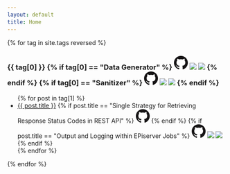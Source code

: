 ```yaml
---
layout: default
title: Home
---
```



{% for tag in site.tags reversed %}
  <h3 >{{ tag[0] }}
  {% if tag[0] == "Data Generator" %}
    <a href="https://github.com/akovanev/DataGenerator"><img style="display: inline; margin:0" src="/public/GitHub-Mark-32px.png"></a>
    <a href="https://www.nuget.org/packages/Akov.DataGenerator/"><img style="display: inline; margin:0" src="https://img.shields.io/nuget/v/Akov.DataGenerator"></a>
    <a href="https://www.nuget.org/packages/Akov.DataGenerator/"><img style="display: inline; margin:0" src="https://img.shields.io/nuget/dt/akov.datagenerator"></a>
  {% endif %}
  {% if tag[0] == "Sanitizer" %}
    <a href="https://github.com/akovanev/Sanitizer"><img style="display: inline; margin:0" src="/public/GitHub-Mark-32px.png"></a>
    <a href="https://www.nuget.org/packages/Akov.Sanitizer/"><img style="display: inline; margin:0" src="https://img.shields.io/nuget/v/Akov.Sanitizer"></a>
    <a href="https://www.nuget.org/packages/Akov.Sanitizer/"><img style="display: inline; margin:0" src="https://img.shields.io/nuget/dt/akov.sanitizer"></a>
  {% endif %}
  </h3>
  <ul>
    {% for post in tag[1] %}
      <li>
        <a href="{{ post.url }}">{{ post.title }}</a>
        {% if post.title == "Single Strategy for Retrieving Response Status Codes in REST API" %}
          <a href="https://github.com/akovanev/Utils.ResultExtensions"><img style="display: inline; margin:0" src="/public/GitHub-Mark-32px.png"></a>
        {% endif %}
        {% if post.title == "Output and Logging within EPiserver Jobs" %}
          <a href="https://github.com/akovanev/EPiServer.Jobs.Extensions"><img style="display: inline; margin:0" src="/public/GitHub-Mark-32px.png"></a>
          <a href="https://www.nuget.org/packages/Akov.EPiServer.Jobs.Extensions/"><img style="display: inline; margin:0" src="https://img.shields.io/nuget/v/Akov.EPiServer.Jobs.Extensions"></a>
          <a href="https://www.nuget.org/packages/Akov.EPiServer.Jobs.Extensions/"><img style="display: inline; margin:0" src="https://img.shields.io/nuget/dt/akov.EPiServer.Jobs.Extensions"></a>
        {% endif %}
      </li>
    {% endfor %}
  </ul>
{% endfor %}